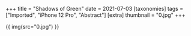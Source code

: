 +++
title = "Shadows of Green"
date = 2021-07-03
[taxonomies]
tags = ["Imported", "iPhone 12 Pro", "Abstract"]
[extra]
thumbnail = "0.jpg"
+++

{{ img(src="0.jpg") }}
